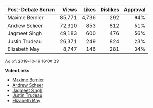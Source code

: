 Post-Debate Scrum | Views | Likes | Dislikes | Approval
--- | ---: | ---: | ---: | ---:
Maxime Bernier       |  85,771 |   4,736 |     292 | 94%
Andrew Scheer        |  72,310 |     853 |     812 | 51%
Jagmeet Singh        |  49,183 |     600 |     476 | 56%
Justin Trudeau       |  26,371 |     249 |     824 | 23%
Elizabeth May        |   8,747 |     146 |     281 | 34%

As of: 2019-10-16 16:00:23


**Video Links**
- [Maxime Bernier](https://youtu.be/X_IUY25ajUU)
- [Andrew Scheer](https://youtu.be/6zVtckrxLmo)
- [Jagmeet Singh](https://youtu.be/DnIzty_VQvs)
- [Justin Trudeau](https://youtu.be/YSg27gaztys)
- [Elizabeth May](https://youtu.be/rcwNJEHJVus)


